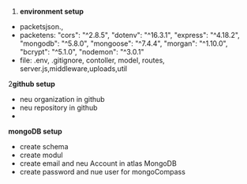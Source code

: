 1. **environment setup**

- packetsjson.,
- packetens:  "cors": "^2.8.5",
  "dotenv": "^16.3.1",
  "express": "^4.18.2",
  "mongodb": "^5.8.0",
  "mongoose": "^7.4.4",
  "morgan": "^1.10.0",
  "bcrypt": "^5.1.0",
  "nodemon": "^3.0.1"
- file: .env, .gitignore, contoller, model, routes, server.js,middleware,uploads,util

2**github setup**

- neu organization in github
- neu repository in github
-
**mongoDB setup**

- create schema
- create modul
- create email and neu Account in atlas MongoDB
- create password and nue user for mongoCompass 